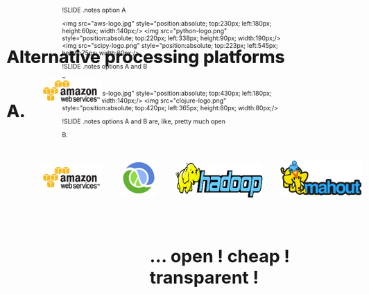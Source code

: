 !SLIDE 
.notes option A

<h1 style="position:absolute; top:100px; left:100px; font-size:40px;">
Alternative processing platforms
</h1>

<h1 style="position:absolute; top:225px; left:100px; font-size:40px;">
A. 
</h1>

<img src="aws-logo.jpg" style="position:absolute; top:230px; left:180px; height:60px; width:140px;/>
<img src="python-logo.png" style="position:absolute; top:220px; left:338px; height:90px; width:190px;/>
<img src="scipy-logo.png" style="position:absolute; top:223px; left:545px; height:75px; width:80px;/>

!SLIDE 
.notes options A and B

<h1 style="position:absolute; top:100px; left:100px; font-size:40px;">
Alternative processing platforms
</h1>

<h1 style="position:absolute; top:225px; left:100px; font-size:40px;">
A. 
</h1>
<img src="aws-logo.jpg" style="position:absolute; top:230px; left:180px; height:60px; width:140px;/>
<img src="python-logo.png" style="position:absolute; top:220px; left:338px; height:90px; width:190px;/>
<img src="scipy-logo.png" style="position:absolute; top:223px; left:545px; height:75px; width:80px;/>

<h1 style="position:absolute; top:425px; left:100px; font-size:40px;">
B. 
</h1>   

<img src="aws-logo.jpg" style="position:absolute; top:430px; left:180px; height:60px; width:140px;/>
<img src="clojure-logo.png" style="position:absolute; top:420px; left:365px; height:80px; width:80px;/>
<img src="hadoop-logo.jpg" style="position:absolute; top:425px; left:490px; height:80px; width:200px;"/>
<img src="mahout-logo.png" style="position:absolute; top:420px; left:730px; height:80px; width:190px;"/>

!SLIDE 
.notes options A and B are, like, pretty much open

<h1 style="position:absolute; top:100px; left:100px; font-size:40px;">
Alternative processing platforms
</h1>

<h1 style="position:absolute; top:225px; left:100px; font-size:40px;">
A. 
</h1>
<img src="aws-logo.jpg" style="position:absolute; top:230px; left:180px; height:60px; width:140px;/>
<img src="python-logo.png" style="position:absolute; top:220px; left:338px; height:90px; width:190px;/>
<img src="scipy-logo.png" style="position:absolute; top:223px; left:545px; height:75px; width:80px;/>

<h1 style="position:absolute; top:425px; left:100px; font-size:40px;">
B. 
</h1>   

<img src="aws-logo.jpg" style="position:absolute; top:430px; left:180px; height:60px; width:140px;"/>
<img src="clojure-logo.png" style="position:absolute; top:420px; left:365px; height:80px; width:80px;"/>
<img src="hadoop-logo.jpg" style="position:absolute; top:425px; left:490px; height:80px; width:200px;"/>
<img src="mahout-logo.png" style="position:absolute; top:420px; left:730px; height:80px; width:190px;"/>

<h1 style="position:absolute; top:560px; left:430px; font-size:40px;">
... open ! cheap ! transparent ! 
</h1>   
